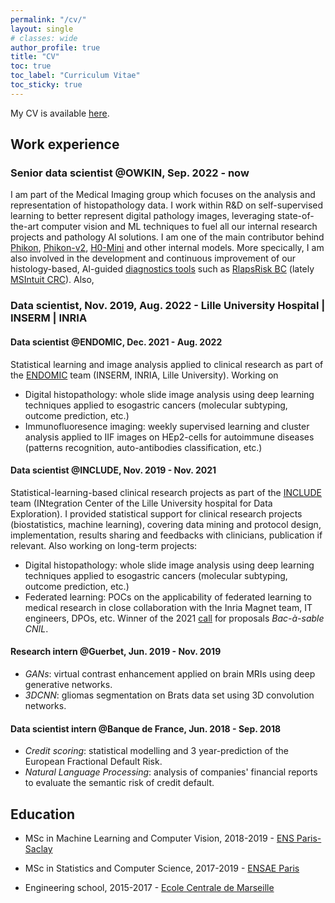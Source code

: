 ```yaml
---
permalink: "/cv/"
layout: single
# classes: wide
author_profile: true
title: "CV"
toc: true
toc_label: "Curriculum Vitae"
toc_sticky: true
---
```


My CV is available [here](/assets/pdfs/resume_FILIOT.pdf).

## Work experience

### Senior data scientist @OWKIN, Sep. 2022 - now

I am part of the Medical Imaging group which focuses on the analysis and representation of histopathology data. I work within R&D on self-supervised learning to better represent digital pathology images, leveraging state-of-the-art computer vision and ML techniques to fuel all our internal research projects and pathology AI solutions. I am one of the main contributor behind  [Phikon](https://huggingface.co/owkin/phikon), [Phikon-v2](https://huggingface.co/owkin/phikon-v2), [H0-Mini](https://huggingface.co/owkin/H0-mini) and other internal models. More specically, I am also involved in the development and continuous improvement of our histology-based, AI-guided [diagnostics tools](https://www.owkin.com/diagnostics-approach) such as [RlapsRisk BC](https://www.owkin.com/rlapsrisk-bc) (lately [MSIntuit CRC](https://www.owkin.com/msintuit-crc)). Also, 
### Data scientist, Nov. 2019, Aug. 2022 - Lille University Hospital | INSERM | INRIA

#### Data scientist @ENDOMIC, Dec. 2021 - Aug. 2022

Statistical learning and image analysis applied to clinical research as part of the [ENDOMIC](https://endomic.github.io) team (INSERM, INRIA, Lille University). Working on 
- Digital histopathology: whole slide image analysis using deep learning techniques applied to esogastric cancers (molecular subtyping, outcome prediction, etc.)
- Immunofluoresence imaging: weekly supervised learning and cluster analysis applied to IIF images on HEp2-cells for autoimmune diseases (patterns recognition, auto-antibodies classification, etc.)

#### Data scientist @INCLUDE, Nov. 2019 - Nov. 2021 
Statistical-learning-based clinical research projects as part of the [INCLUDE](https://include-project.chru-lille.fr/en/1758-2/) team (INtegration Center of the Lille University hospital for Data Exploration). I provided statistical support for clinical research projects (biostatistics, machine learning), covering data mining and protocol design, implementation, results sharing and feedbacks with clinicians, publication if relevant. Also working on long-term projects: 
- Digital histopathology: whole slide image analysis using deep learning techniques applied to esogastric cancers (molecular subtyping, outcome prediction, etc.)
- Federated learning: POCs on the applicability of federated learning to medical research in close collaboration with the Inria Magnet team, IT engineers, DPOs, etc. Winner of the 2021 [call](https://www.cnil.fr/fr/bac-sable-donnees-personnelles-la-cnil-accompagne-12-projets-dans-le-domaine-de-la-sante-numerique) for proposals _Bac-à-sable CNIL_.

#### Research intern @Guerbet, Jun. 2019 - Nov. 2019
- *GANs*: virtual contrast enhancement applied on brain MRIs using deep generative networks.
- *3DCNN*: gliomas segmentation on Brats data set using 3D convolution networks.

#### Data scientist intern @Banque de France, Jun. 2018 - Sep. 2018
- *Credit scoring*: statistical modelling and 3 year-prediction of the European Fractional Default Risk.
- *Natural Language Processing*: analysis of companies' financial reports to evaluate the semantic risk of credit default.

## Education

- MSc in Machine Learning and Computer Vision, 2018-2019 - [ENS Paris-Saclay](https://www.universite-paris-saclay.fr/en/education/master/mathematics-and-applications/m2-mathematics-vision-learning#presentation)

- MSc in Statistics and Computer Science, 2017-2019 - [ENSAE Paris](https://www.ensae.fr/en/programs/ingenieur/3a/dssl/)

- Engineering school, 2015-2017 - [Ecole Centrale de Marseille](https://www.centrale-marseille.fr/en)